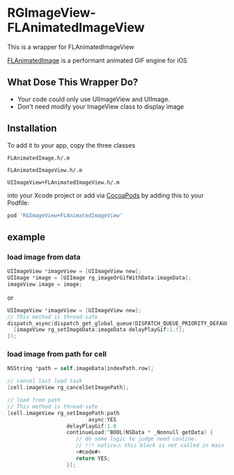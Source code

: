 # RGImageView-FLAnimatedImageView
This is a wrapper for FLAnimatedImageView

[FLAnimatedImage](https://github.com/Flipboard/FLAnimatedImage) is a performant animated GIF engine for iOS

## What Dose This Wrapper Do?

- Your code could only use UIImageView and UIImage. 
- Don't need modify your ImageView class to display image

## Installation

To add it to your app, copy the three classes 

`FLAnimatedImage.h/.m`

`FLAnimatedImageView.h/.m`

`UIImageView+FLAnimatedImageView.h/.m`

into your Xcode project or add via [CocoaPods](http://cocoapods.org) by adding this to your Podfile:

```ruby
pod 'RGImageView+FLAnimatedImageView'
```

## example

### load image from data

```objective-c
UIImageView *imageView = [UIImageView new];
UIImage *image = [UIImage rg_imageOrGifWithData:imageData];
imageView.image = image;
```
or

```objective-c
UIImageView *imageView = [UIImageView new];
// This method is thread-safe
dispatch_async(dispatch_get_global_queue(DISPATCH_QUEUE_PRIORITY_DEFAULT, 0), ^{
  [imageView rg_setImageData:imageData delayPlayGif:1.f];
});
```


### load image from path for cell


```objective-c
NSString *path = self.imageData[indexPath.row];

// cancel last load task
[cell.imageView rg_cancelSetImagePath];

// load from path
// This method is thread-safe
[cell.imageView rg_setImagePath:path
                          async:YES
                   delayPlayGif:1.0
                   continueLoad:^BOOL(NSData * _Nonnull getData) {
                      // do some logic to judge need contine. 
                      // !!! notice⚠️ this block is not called in main thread.
                      <#code#>
                      return YES;
                   }];
```

